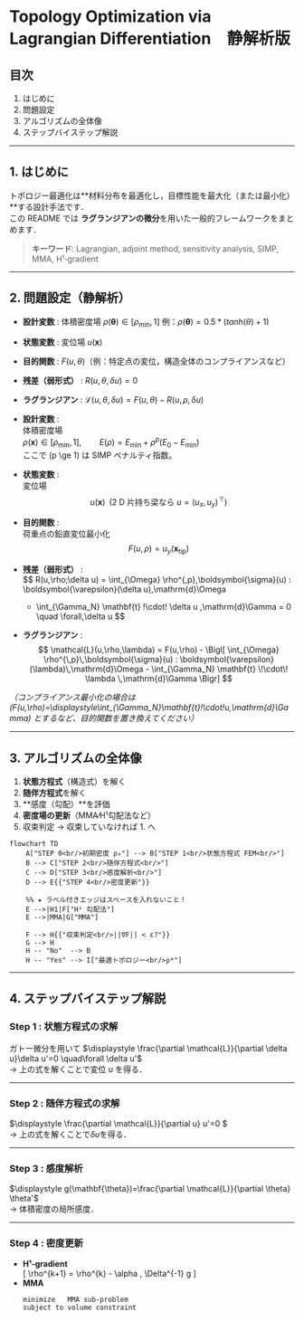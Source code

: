 # Topology Optimization via Lagrangian Differentiation　静解析版 

## 目次
1. はじめに  
2. 問題設定  
3. アルゴリズムの全体像  
4. ステップバイステップ解説  

---

## 1. はじめに
トポロジー最適化は**材料分布を最適化し，目標性能を最大化（または最小化）**する設計手法です．  
この README では **ラグランジアンの微分**を用いた一般的フレームワークをまとめます．  

> **キーワード**: Lagrangian, adjoint method, sensitivity analysis, SIMP, MMA, H¹‐gradient

---

## 2. 問題設定（静解析）
- **設計変数** : 体積密度場 $\rho(\mathbf{\theta})　\in [\rho_{\min},1]$
                例：$\rho(\mathbf{\theta}) = 0.5*(tanh(\theta)+1)$
- **状態変数** : 変位場 $u(\mathbf{x})$  
- **目的関数** : $F\bigl(u,\theta\bigr)$（例：特定点の変位，構造全体のコンプライアンスなど）  
- **残差（弱形式）** : $R\bigl(u,\theta, \delta u\bigr)=0$  
- **ラグランジアン** :  $\mathcal{L}(u,\theta,\delta u)=F(u,\theta)-R(u,\rho, \delta u)$

- **設計変数** :  
  体積密度場  
  $\rho(\mathbf{x}) \in [\rho_{\min},1], \qquad　E(\rho) = E_{\min} + \rho^p\bigl(E_0 - E_{\min}\bigr)$  
  ここで \(p \ge 1\) は SIMP ペナルティ指数。  

- **状態変数** :  
  変位場  
  $$
    u(\mathbf{x}) 
    \;\;(\text{2 D 片持ち梁なら } u = (u_x, u_y)^{\!\top})
  $$  

- **目的関数** :  
  荷重点の鉛直変位最小化  
  $$
    F(u,\rho) = u_y(\mathbf{x}_{\text{tip}})
  $$  

- **残差（弱形式）** :  
  $$
    R(u,\rho;\delta u) =
    \int_{\Omega} \rho^{\,p}\,\boldsymbol{\sigma}(u) : \boldsymbol{\varepsilon}(\delta u)\,\mathrm{d}\Omega
    - \int_{\Gamma_N} \mathbf{t} \!\cdot\! \delta u \,\mathrm{d}\Gamma
    = 0 \quad \forall\,\delta u
  $$  

- **ラグランジアン** :  
  $$
    \mathcal{L}(u,\rho,\lambda) =
    F(u,\rho) - 
    \Bigl[
      \int_{\Omega} \rho^{\,p}\,\boldsymbol{\sigma}(u) : \boldsymbol{\varepsilon}(\lambda)\,\mathrm{d}\Omega
      - \int_{\Gamma_N} \mathbf{t} \!\cdot\! \lambda \,\mathrm{d}\Gamma
    \Bigr]
  $$  

*（コンプライアンス最小化の場合は  
\(F(u,\rho)=\displaystyle\int_{\Gamma_N}\mathbf{t}\!\cdot\!u\,\mathrm{d}\Gamma\) とするなど、目的関数を置き換えてください）*


---

## 3. アルゴリズムの全体像
1. **状態方程式**（構造式）を解く  
2. **随伴方程式**を解く  
3. **感度（勾配）**を評価  
4. **密度場の更新**（MMA⁄H¹勾配法など）  
5. 収束判定 → 収束していなければ 1. へ

```mermaid
flowchart TD
    A["STEP 0<br/>初期密度 ρ₀"] --> B["STEP 1<br/>状態方程式 FEM<br/>"]
    B --> C["STEP 2<br/>随伴方程式<br/>"]
    C --> D["STEP 3<br/>感度解析<br/>"]
    D --> E{{"STEP 4<br/>密度更新"}}

    %% ★ ラベル付きエッジはスペースを入れないこと！
    E -->|H1|F["H¹ 勾配法"]
    E -->|MMA|G["MMA"]

    F --> H{{"収束判定<br/>||∇F|| < ε?"}}
    G --> H
    H -- "No"  --> B
    H -- "Yes" --> I["最適トポロジー<br/>ρ*"]
```

---

## 4. ステップバイステップ解説
### Step 1 : 状態方程式の求解  
ガトー微分を用いて
$\displaystyle \frac{\partial \mathcal{L}}{\partial \delta u}\delta u'=0  \quad\forall \delta u'$  
→ 上の式を解くことで変位 $u$ を得る．

---

### Step 2 : 随伴方程式の求解  
$\displaystyle \frac{\partial \mathcal{L}}{\partial u} u'=0 $  
→ 上の式を解くことで$\delta u$を得る．

---

### Step 3 : 感度解析  
$\displaystyle g(\mathbf{\theta})=\frac{\partial \mathcal{L}}{\partial \theta} \theta'$  
→ 体積密度の局所感度．  

---

### Step 4 : 密度更新  
- **H¹‐gradient**  
  \[
  \rho^{k+1} = \rho^{k} - \alpha \, \Delta^{-1} g
  \]
- **MMA**  
  ```text
  minimize   MMA sub-problem
  subject to volume constraint
